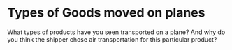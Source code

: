 # Types of Goods moved on planes

What types of products have you seen transported on a plane? And why do you think the shipper chose air transportation for this particular product?